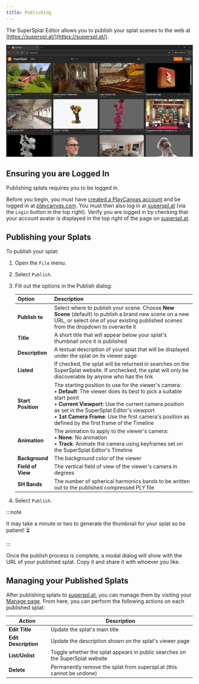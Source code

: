 ```yaml
---
title: Publishing
---
```


The SuperSplat Editor allows you to publish your splat scenes to the web at [https://superspl.at/](https://superspl.at/).

![SuperSplat Website](/img/user-manual/gaussian-splatting/editing/supersplat/supersplat-website.png)

## Ensuring you are Logged In

Publishing splats requires you to be logged in.

Before you begin, you must have [created a PlayCanvas account](/user-manual/account-management/user-accounts/account-creation) and be logged in at [playcanvas.com](https://playcanvas.com). You must then also log in at [superspl.at](https://superspl.at) (via the `Login` button in the top right). Verify you are logged in by checking that your account avatar is displayed in the top right of the page on [superspl.at](https://superspl.at).

## Publishing your Splats

To publish your splat:

1. Open the `File` menu.
2. Select `Publish`.
3. Fill out the options in the Publish dialog:

   | Option | Description |
   |--------|-------------|
   | **Publish to** | Select where to publish your scene. Choose **New Scene** (default) to publish a brand new scene on a new URL, or select one of your existing published scenes from the dropdown to overwrite it |
   | **Title** | A short title that will appear below your splat's thumbnail once it is published |
   | **Description** | A textual description of your splat that will be displayed under the splat on its viewer page |
   | **Listed** | If checked, the splat will be returned in searches on the SuperSplat website. If unchecked, the splat will only be discoverable by anyone who has the link |
   | **Start Position** | The starting position to use for the viewer's camera:<br/>• **Default**: The viewer does its best to pick a suitable start point<br/>• **Current Viewport**: Use the current camera position as set in the SuperSplat Editor's viewport<br/>• **1st Camera Frame**: Use the first camera's position as defined by the first frame of the Timeline |
   | **Animation** | The animation to apply to the viewer's camera:<br/>• **None**: No animation<br/>• **Track**: Animate the camera using keyframes set on the SuperSplat Editor's Timeline |
   | **Background** | The background color of the viewer |
   | **Field of View** | The vertical field of view of the viewer's camera in degrees |
   | **SH Bands** | The number of spherical harmonics bands to be written out to the published compressed PLY file |

4. Select `Publish`.

:::note

It may take a minute or two to generate the thumbnail for your splat so be patient! ⏳

:::

Once the publish process is complete, a modal dialog will show with the URL of your published splat. Copy it and share it with whoever you like.

## Managing your Published Splats

After publishing splats to [superspl.at](https://superspl.at), you can manage them by visiting your [Manage page](https://superspl.at/manage). From here, you can perform the following actions on each published splat:

| Action | Description |
|--------|-------------|
| **Edit Title** | Update the splat's main title |
| **Edit Description** | Update the description shown on the splat's viewer page |
| **List/Unlist** | Toggle whether the splat appears in public searches on the SuperSplat website |
| **Delete** | Permanently remove the splat from superspl.at (this cannot be undone) |

